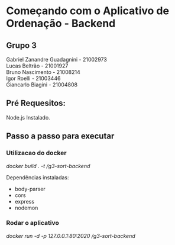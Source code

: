 # Começando com o Aplicativo de Ordenação - Backend

## Grupo 3

Gabriel Zanandre Guadagnini - 21002973 <br>
Lucas Beltrão - 21001927 <br>
Bruno Nascimento - 21008214 <br>
Igor Roelli - 21003446 <br>
Giancarlo Biagini - 21004808

## Pré Requesitos:

Node.js Instalado.

## Passo a passo para executar

### Utilizacao do docker

<i>docker build . -t <your username>/g3-sort-backend</i>

<p>Dependências instaladas: </p>
<ul>
  <li>body-parser</li>
  <li>cors</li>
  <li>express</li>
  <li>nodemon</li>
</ul>

### Rodar o aplicativo

<i>docker run -d -p 127.0.0.1:80:2020 <your username>/g3-sort-backend</i>
